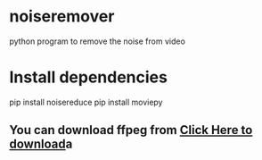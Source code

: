 # noiseremover
python program to remove the noise from video

# Install dependencies
pip install noisereduce
pip install moviepy

<h2>You can download ffpeg from <a href="https://www.gyan.dev/ffmpeg/builds/ffmpeg-git-full.7z">Click Here to download</a>a</h2>

